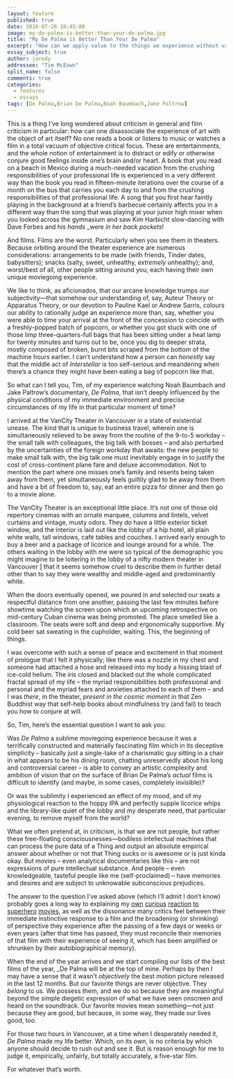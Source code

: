 ```yaml
---
layout: feature
published: true
date: 2016-07-26 16:45:00
image: my-de-palma-is-better-than-your-de-palma.jpg
title: "My De Palma is Better Than Your De Palma"
excerpt: "How can we apply value to the things we experience without valuing the experience?"
essay_subject: true
author: jaredy
addressee: "Tim McEown"
split_name: false
comments: true
categories:
  - features
  - essays
tags: [De Palma,Brian De Palma,Noah Baumbach,Jake Paltrow]
---
```

This is a thing I’ve long wondered about criticism in general and film criticism in particular: how can one disassociate the experience of art with the object of art itself? No one reads a book or listens to music or watches a film in a total vacuum of objective critical focus. These are entertainments, and the whole notion of entertainment is to distract or edify or otherwise conjure good feelings inside one’s brain and/or heart. A book that you read on a beach in Mexico during a much-needed vacation from the crushing responsibilities of your professional life is experienced in a very different way than the book you read in fifteen-minute iterations over the course of a month on the bus that carries you each day to and from the crushing responsibilities of that professional life. A song that you first hear faintly playing in the background at a friend’s barbecue certainly affects you in a different way than the song that was playing at your junior high mixer when you looked across the gymnasium and saw Kim Harbicht slow-dancing with Dave Forbes and _his hands_ _were _in her back pockets_! 

And films. Films are the worst. Particularly when you see them in theaters. Because orbiting around the theater experience are numerous considerations: arrangements to be made (with friends, Tinder dates, babysitters); snacks (salty, sweet, unhealthy, _extremely_ unhealthy); and, worst/best of all, other people sitting around you, each having their own unique moviegoing experience. 

We like to think, as aficionados, that our arcane knowledge trumps our subjectivity—that somehow our understanding of, say, Auteur Theory or Apparatus Theory, or our devotion to Pauline Kael or Andrew Sarris, colours our ability to rationally judge an experience more than, say, whether you were able to time your arrival at the front of the concession to coincide with a freshly-popped batch of popcorn, or whether you got stuck with one of those limp three-quarters-full bags that has been sitting under a heat lamp for twenty minutes and turns out to be, once you dig to deeper strata, mostly composed of broken, burnt bits scraped from the bottom of the machine hours earlier. I can’t understand how a person can _honestly_ say that the middle act of _Interstellar_ is too self-serious and meandering when there’s a chance they might have been eating a bag of popcorn like that.

So what can I tell you, Tim, of my experience watching Noah Baumbach and Jake Paltrow’s documentary, _De Palma_, that isn’t deeply influenced by the physical conditions of my immediate environment and precise circumstances of my life in that particular moment of time? 

I arrived at the VanCity Theater in Vancouver in a state of existential unease. The kind that is unique to business travel, wherein one is simultaneously relieved to be away from the routine of the 9-to-5 workday – the small talk with colleagues, the big talk with bosses – and also perturbed by the uncertainties of the foreign workday that awaits: the new people to make small talk with, the big talk one must inevitably engage in to justify the cost of cross-continent plane fare and deluxe accommodation. Not to mention the part where one misses one’s family and resents being taken away from them, yet simultaneously feels guiltily glad to be away from them and have a bit of freedom to, say, eat an entire pizza for dinner and then go to a movie alone.

The VanCity Theater is an exceptional little place. It’s not one of those old repertory cinemas with an ornate marquee, columns and lintels, velvet curtains and vintage, musty odors. They _do_ have a little exterior ticket window, and the interior is laid out like the lobby of a hip hotel, all plain white walls, tall windows, café tables and couches. I arrived early enough to buy a beer and a package of licorice and lounge around for a while. The others waiting in the lobby with me were so typical of the demographic you might imagine to be loitering in the lobby of a nifty modern theater in Vancouver ] that it seems somehow cruel to describe them in further detail other than to say they were wealthy and middle-aged and predominantly white.  

When the doors eventually opened, we poured in and selected our seats a respectful distance from one another, passing the last few minutes before showtime watching the screen upon which an upcoming retrospective on mid-century Cuban cinema was being promoted. The place smelled like a classroom. The seats were soft and deep and ergonomically supportive. My cold beer sat sweating in the cupholder, waiting. This, the beginning of things. 

I was overcome with such a sense of peace and excitement in that moment of prologue that I felt it physically; like there was a nozzle in my chest and someone had attached a hose and released into my body a hissing blast of ice-cold helium. The iris closed and blacked out the whole complicated fractal spread of my life – the myriad responsibilities both professional and personal and the myriad fears and anxieties attached to each of them – and I was _there_, in the theater, _present in the_ _cosmic_ _moment_ in that Zen Buddhist way that self-help books about mindfulness try (and fail) to teach you how to conjure at will. 

So, Tim, here’s the essential question I want to ask you:

Was _De Palma_ a sublime moviegoing experience because it was a terrifically constructed and materially fascinating film which in its deceptive simplicity – basically just a single-take of a charismatic guy sitting in a chair in what appears to be his dining room, chatting unreservedly about his long and controversial career – is able to convey an artistic complexity and ambition of vision that on the surface of Brian De Palma’s _actual_ films is difficult to identify (and maybe, in some cases, completely invisible)? 

Or was the sublimity I experienced an effect of my mood, and of my physiological reaction to the hoppy IPA and perfectly supple licorice whips and the library-like quiet of the lobby and my desperate need, that particular evening, to remove myself from the world?

What we often pretend at, in criticism, is that we are not people, but rather these free-floating consciousnesses—bodiless intellectual machines that can process the pure data of a Thing and output an absolute empirical answer about whether or not that Thing sucks or is awesome or is just kinda okay. But movies – even analytical documentaries like this – are not expressions of pure intellectual substance. And people – even knowledgeable, tasteful people like me (self-proclaimed) – have memories and desires and are subject to unknowable subconscious prejudices. 

The answer to the question I’ve asked above (which I’ll admit I don’t know) probably goes a long way to explaining my [own](http://www.dearcastandcrew.com/content/2013/5/3/iron-man-3.html) [curious](http://www.dearcastandcrew.com/content/2013/11/8/thor-the-dark-world.html) [reaction](http://www.dearcastandcrew.com/content/2014/5/30/x-men-days-of-future-past.html) [to](http://www.dearcastandcrew.com/content/2012/7/27/the-dark-knight-rises.html) [superhero](http://www.dearcastandcrew.com/content/2016/5/18/captain-america-civil-war.html) [movies](http://www.dearcastandcrew.com/content/2016/3/29/batman-v-superman-dawn-of-justice.html), as well as the dissonance many critics feel between their immediate instinctive response to a film and the broadening (or shrinking) of perspective they experience after the passing of a few days or weeks or even years (after that time has passed, they must reconcile their memories of that film with their experience of seeing it, which has been amplified or shrunken by their autobiographical memory). 

When the end of the year arrives and we start compiling our lists of the best films of the year, _De Palma will be at the top of mine. Perhaps by then I may have a sense that it wasn’t _objectively_ the best motion picture released in the last 12 months. But our favorite things are never objective. They _belong_ to us. We possess them, and we do so because they are meaningful beyond the simple diegetic expression of what we have seen onscreen and heard on the soundtrack. Our favorite movies mean something—not just because they are good, but because, in some way, they made our lives good, too.

For those two hours in Vancouver, at a time when I desperately needed it, _De Palma_ made my life better. Which, on its own, is no criteria by which anyone should decide to rush out and see it. But is reason enough for me to judge it, empirically, unfairly, but totally accurately, a five-star film. 

For whatever that’s worth. 